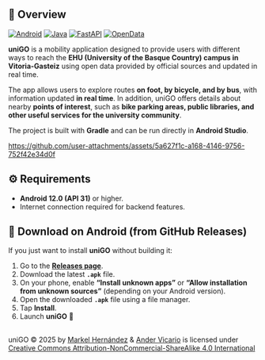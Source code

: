 ## 📌 Overview  

[![Android](https://img.shields.io/badge/Android-3DDC84?logo=android&logoColor=white)](#)
[![Java](https://img.shields.io/badge/Java-%23ED8B00.svg?logo=openjdk&logoColor=white)](#)
[![FastAPI](https://img.shields.io/badge/FastAPI-009485.svg?logo=fastapi&logoColor=white)](#)
[![OpenData](https://img.shields.io/badge/OpenData-3385FF?logo=open-collective&logoColor=white)](#)

**uniGO** is a mobility application designed to provide users with different ways to reach the **EHU (University of the Basque Country) campus in Vitoria-Gasteiz** using open data provided by official sources and updated in real time.  

The app allows users to explore routes **on foot, by bicycle, and by bus**, with information updated **in real time**. In addition, uniGO offers details about nearby **points of interest**, such as **bike parking areas, public libraries, and other useful services for the university community**.

The project is built with **Gradle** and can be run directly in **Android Studio**.  

https://github.com/user-attachments/assets/5a627f1c-a168-4146-9756-752f42e34d0f

## ⚙️ Requirements  

- **Android 12.0 (API 31)** or higher.  
- Internet connection required for backend features.

## 📲 Download on Android (from GitHub Releases)  

If you just want to install **uniGO** without building it:  

1. Go to the [**Releases page**](https://github.com/AnderVicario/DAS-unigo/releases).  
2. Download the latest **`.apk`** file.  
3. On your phone, enable **“Install unknown apps”** or **“Allow installation from unknown sources”** (depending on your Android version).  
4. Open the downloaded **`.apk`** file using a file manager.  
5. Tap **Install**.  
6. Launch **uniGO** 🚀

##
<a>uniGO</a> © 2025 by 
<a href="https://github.com/Markel15">Markel Hernández</a> &amp; <a href="https://github.com/AnderVicario">Ander Vicario</a>
is licensed under 
<a href="https://creativecommons.org/licenses/by-nc-sa/4.0/">Creative Commons Attribution-NonCommercial-ShareAlike 4.0 International</a>
<img src="https://mirrors.creativecommons.org/presskit/icons/cc.svg" width="16">
<img src="https://mirrors.creativecommons.org/presskit/icons/by.svg" width="16">
<img src="https://mirrors.creativecommons.org/presskit/icons/nc.svg" width="16">
<img src="https://mirrors.creativecommons.org/presskit/icons/sa.svg" width="16">
